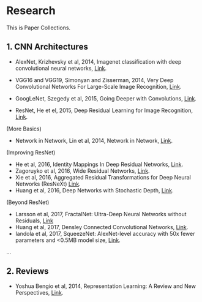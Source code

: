 # Research

This is Paper Collections.

## 1. CNN Architectures
- AlexNet, Krizhevsky et al, 2014, Imagenet classification with deep convolutional neural networks, [Link](https://papers.nips.cc/paper/4824-imagenet-classification-with-deep-convolutional-neural-networks.pdf).

- VGG16 and VGG19, Simonyan and Zisserman, 2014, Very Deep Convolutional Networks For Large-Scale Image Recognition, [Link](https://arxiv.org/pdf/1409.1556.pdf).

- GoogLeNet, Szegedy et al, 2015, Going Deeper with Convolutions, [Link](https://www.cs.unc.edu/~wliu/papers/GoogLeNet.pdf).

- ResNet, He et el, 2015, Deep Residual Learning for Image Recognition, [Link](https://www.cv-foundation.org/openaccess/content_cvp2017r_2016/papers/He_Deep_Residual_Learning_CVPR_2016_paper.pdf).

(More Basics)
- Network in Network, Lin et al, 2014, Network in Network, [Link](https://arxiv.org/pdf/1312.4400.pdf).

(Improving ResNet)
- He et al, 2016, Identity Mappings In Deep Residual Networks, [Link](https://arxiv.org/pdf/1603.05027.pdf).
- Zagoruyko et al, 2016, Wide Residual Networks, [Link](https://arxiv.org/pdf/1605.07146.pdf).
- Xie et al, 2016, Aggregated Residual Transformations for Deep Neural Networks (ResNeXt) [Link](http://openaccess.thecvf.com/content_cvpr_2017/papers/Xie_Aggregated_Residual_Transformations_CVPR_2017_paper.pdf).
- Huang et al, 2016, Deep Networks with Stochastic Depth, [Link](https://arxiv.org/pdf/1603.09382.pdf).

(Beyond ResNet)
- Larsson et al, 2017, FractalNet: Ultra-Deep Neural Networks without Residuals, [Link](https://arxiv.org/pdf/1605.07648.pdf)
- Huang et al, 2017, Densley Connected Convolutional Networks, [Link](https://arxiv.org/pdf/1608.06993.pdf).
- Iandola et al, 2017, SqueezeNet: AlexNet-level accuracy with 50x fewer parameters and <0.5MB model size, [Link](https://arxiv.org/pdf/1602.07360.pdf).

...
## 2. Reviews
- Yoshua Bengio et al, 2014, Representation Learning: A Review and New Perspectives, [Link](https://arxiv.org/pdf/1206.5538.pdf).

